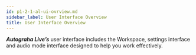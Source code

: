 ```yaml
---
id: p1-2-1-al-ui-ovrview.md
sidebar_label: User Interface Overview
title: User Interface Overview
---
```



**_Autograha Live’s_** user interface includes the Workspace, settings interface and audio mode interface designed to help you work effectively.

